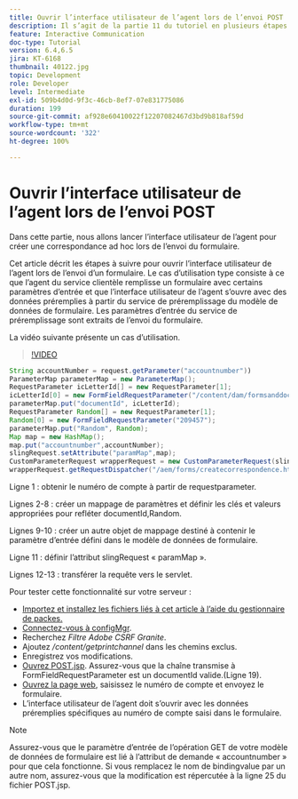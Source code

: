```yaml
---
title: Ouvrir l’interface utilisateur de l’agent lors de l’envoi POST
description: Il s’agit de la partie 11 du tutoriel en plusieurs étapes sur la création de votre premier document de communication interactive pour le canal d’impression. Dans cette partie, nous allons lancer l’interface utilisateur de l’agent pour créer une correspondance ad hoc lors de l’envoi du formulaire.
feature: Interactive Communication
doc-type: Tutorial
version: 6.4,6.5
jira: KT-6168
thumbnail: 40122.jpg
topic: Development
role: Developer
level: Intermediate
exl-id: 509b4d0d-9f3c-46cb-8ef7-07e831775086
duration: 199
source-git-commit: af928e60410022f12207082467d3bd9b818af59d
workflow-type: tm+mt
source-wordcount: '322'
ht-degree: 100%

---
```


# Ouvrir l’interface utilisateur de l’agent lors de l’envoi POST

Dans cette partie, nous allons lancer l’interface utilisateur de l’agent pour créer une correspondance ad hoc lors de l’envoi du formulaire.

Cet article décrit les étapes à suivre pour ouvrir l’interface utilisateur de l’agent lors de l’envoi d’un formulaire. Le cas d’utilisation type consiste à ce que l’agent du service clientèle remplisse un formulaire avec certains paramètres d’entrée et que l’interface utilisateur de l’agent s’ouvre avec des données préremplies à partir du service de préremplissage du modèle de données de formulaire. Les paramètres d’entrée du service de préremplissage sont extraits de l’envoi du formulaire.

La vidéo suivante présente un cas d’utilisation.

>[!VIDEO](https://video.tv.adobe.com/v/40122?quality=12&learn=on)

```java
String accountNumber = request.getParameter("accountnumber"))
ParameterMap parameterMap = new ParameterMap();
RequestParameter icLetterId[] = new RequestParameter[1];
icLetterId[0] = new FormFieldRequestParameter("/content/dam/formsanddocuments/retirementstatementprint");
parameterMap.put("documentId", icLetterId);
RequestParameter Random[] = new RequestParameter[1];
Random[0] = new FormFieldRequestParameter("209457");
parameterMap.put("Random", Random);
Map map = new HashMap();
map.put("accountnumber",accountNumber);
slingRequest.setAttribute("paramMap",map);
CustomParameterRequest wrapperRequest = new CustomParameterRequest(slingRequest,parameterMap,"GET");
wrapperRequest.getRequestDispatcher("/aem/forms/createcorrespondence.html").include(wrapperRequest, response);
```

Ligne 1 : obtenir le numéro de compte à partir de requestparameter.

Lignes 2-8 : créer un mappage de paramètres et définir les clés et valeurs appropriées pour refléter documentId,Random.

Lignes 9-10 : créer un autre objet de mappage destiné à contenir le paramètre d’entrée défini dans le modèle de données de formulaire.

Ligne 11 : définir l’attribut slingRequest « paramMap ».

Lignes 12-13 : transférer la requête vers le servlet.

Pour tester cette fonctionnalité sur votre serveur :

* [Importez et installez les fichiers liés à cet article à l’aide du gestionnaire de packes.](assets/launch-agent-ui.zip)
* [Connectez-vous à configMgr](http://localhost:4502/system/console/configMgr).
* Recherchez _Filtre Adobe CSRF Granite_.
* Ajoutez _/content/getprintchannel_ dans les chemins exclus.
* Enregistrez vos modifications.
* [Ouvrez POST.jsp](http://localhost:4502/apps/AEMForms/openprintchannel/POST.jsp). Assurez-vous que la chaîne transmise à FormFieldRequestParameter est un documentId valide.(Ligne 19).
* [Ouvrez la page web](http://localhost:4502/content/OpenPrintChannel.html), saisissez le numéro de compte et envoyez le formulaire.
* L’interface utilisateur de l’agent doit s’ouvrir avec les données préremplies spécifiques au numéro de compte saisi dans le formulaire.

>[!NOTE]
>
>Assurez-vous que le paramètre d’entrée de l’opération GET de votre modèle de données de formulaire est lié à l’attribut de demande « accountnumber » pour que cela fonctionne. Si vous remplacez le nom de bindingvalue par un autre nom, assurez-vous que la modification est répercutée à la ligne 25 du fichier POST.jsp.
